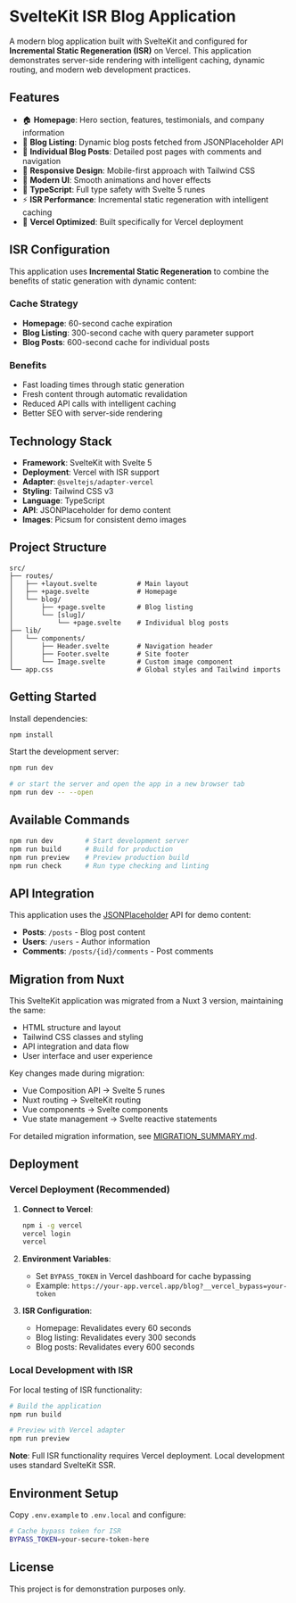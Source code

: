 # SvelteKit ISR Blog Application

A modern blog application built with SvelteKit and configured for **Incremental Static Regeneration (ISR)** on Vercel. This application demonstrates server-side rendering with intelligent caching, dynamic routing, and modern web development practices.

## Features

- 🏠 **Homepage**: Hero section, features, testimonials, and company information
- 📝 **Blog Listing**: Dynamic blog posts fetched from JSONPlaceholder API
- 📖 **Individual Blog Posts**: Detailed post pages with comments and navigation
- 📱 **Responsive Design**: Mobile-first approach with Tailwind CSS
- 🎨 **Modern UI**: Smooth animations and hover effects
- 🔧 **TypeScript**: Full type safety with Svelte 5 runes
- ⚡ **ISR Performance**: Incremental static regeneration with intelligent caching
- 🚀 **Vercel Optimized**: Built specifically for Vercel deployment

## ISR Configuration

This application uses **Incremental Static Regeneration** to combine the benefits of static generation with dynamic content:

### Cache Strategy
- **Homepage**: 60-second cache expiration
- **Blog Listing**: 300-second cache with query parameter support  
- **Blog Posts**: 600-second cache for individual posts

### Benefits
- Fast loading times through static generation
- Fresh content through automatic revalidation
- Reduced API calls with intelligent caching
- Better SEO with server-side rendering

## Technology Stack

- **Framework**: SvelteKit with Svelte 5
- **Deployment**: Vercel with ISR support
- **Adapter**: `@sveltejs/adapter-vercel`
- **Styling**: Tailwind CSS v3
- **Language**: TypeScript
- **API**: JSONPlaceholder for demo content
- **Images**: Picsum for consistent demo images

## Project Structure

```
src/
├── routes/
│   ├── +layout.svelte          # Main layout
│   ├── +page.svelte            # Homepage
│   └── blog/
│       ├── +page.svelte        # Blog listing
│       └── [slug]/
│           └── +page.svelte    # Individual blog posts
├── lib/
│   └── components/
│       ├── Header.svelte       # Navigation header
│       ├── Footer.svelte       # Site footer
│       └── Image.svelte        # Custom image component
└── app.css                     # Global styles and Tailwind imports
```

## Getting Started

Install dependencies:

```bash
npm install
```

Start the development server:

```bash
npm run dev

# or start the server and open the app in a new browser tab
npm run dev -- --open
```

## Available Commands

```bash
npm run dev        # Start development server
npm run build      # Build for production
npm run preview    # Preview production build
npm run check      # Run type checking and linting
```

## API Integration

This application uses the [JSONPlaceholder](https://jsonplaceholder.typicode.com/) API for demo content:

- **Posts**: `/posts` - Blog post content
- **Users**: `/users` - Author information
- **Comments**: `/posts/{id}/comments` - Post comments

## Migration from Nuxt

This SvelteKit application was migrated from a Nuxt 3 version, maintaining the same:
- HTML structure and layout
- Tailwind CSS classes and styling
- API integration and data flow
- User interface and user experience

Key changes made during migration:
- Vue Composition API → Svelte 5 runes
- Nuxt routing → SvelteKit routing
- Vue components → Svelte components
- Vue state management → Svelte reactive statements

For detailed migration information, see [MIGRATION_SUMMARY.md](./MIGRATION_SUMMARY.md).

## Deployment

### Vercel Deployment (Recommended)

1. **Connect to Vercel**:
   ```bash
   npm i -g vercel
   vercel login
   vercel
   ```

2. **Environment Variables**:
   - Set `BYPASS_TOKEN` in Vercel dashboard for cache bypassing
   - Example: `https://your-app.vercel.app/blog?__vercel_bypass=your-token`

3. **ISR Configuration**:
   - Homepage: Revalidates every 60 seconds
   - Blog listing: Revalidates every 300 seconds
   - Blog posts: Revalidates every 600 seconds

### Local Development with ISR

For local testing of ISR functionality:

```bash
# Build the application
npm run build

# Preview with Vercel adapter
npm run preview
```

**Note**: Full ISR functionality requires Vercel deployment. Local development uses standard SvelteKit SSR.

## Environment Setup

Copy `.env.example` to `.env.local` and configure:

```bash
# Cache bypass token for ISR
BYPASS_TOKEN=your-secure-token-here
```

## License

This project is for demonstration purposes only.

